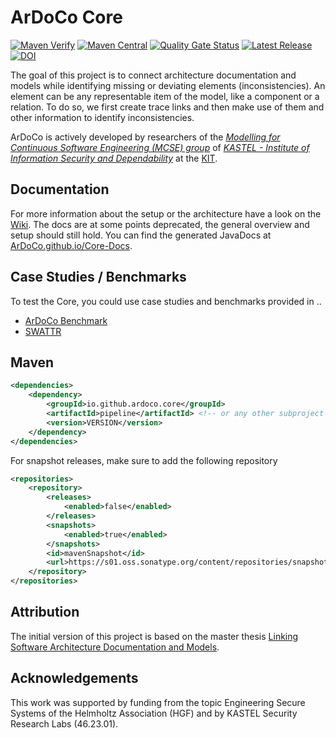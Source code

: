 # ArDoCo Core

[![Maven Verify](https://github.com/ArDoCo/Core/workflows/Maven%20Verify/badge.svg)](https://github.com/ArDoCo/Core/actions?query=workflow%3A%22Maven+Verify%22)
[![Maven Central](https://maven-badges.herokuapp.com/maven-central/io.github.ardoco.core/parent/badge.svg)](https://maven-badges.herokuapp.com/maven-central/io.github.ardoco.core/parent)
[![Quality Gate Status](https://sonarcloud.io/api/project_badges/measure?project=ArDoCo_Core&metric=alert_status)](https://sonarcloud.io/dashboard?id=ArDoCo_Core)
[![Latest Release](https://img.shields.io/github/release/ArDoCo/Core.svg)](https://github.com/ArDoCo/Core/releases/latest)
[![DOI](https://zenodo.org/badge/DOI/10.5281/zenodo.7274034.svg)](https://doi.org/10.5281/zenodo.7274034)

The goal of this project is to connect architecture documentation and models while identifying missing or deviating
elements (inconsistencies).
An element can be any representable item of the model, like a component or a relation.
To do so, we first create trace links and then make use of them and other information to identify inconsistencies.

ArDoCo is actively developed by researchers of
the _[Modelling for Continuous Software Engineering (MCSE) group](https://mcse.kastel.kit.edu)_
of _[KASTEL - Institute of Information Security and Dependability](https://kastel.kit.edu)_ at
the [KIT](https://www.kit.edu).

## Documentation

For more information about the setup or the architecture have a look on the [Wiki](https://github.com/ArDoCo/Core/wiki).
The docs are at some points deprecated, the general overview and setup should still hold.
You can find the generated JavaDocs at [ArDoCo.github.io/Core-Docs](https://ArDoCo.github.io/Core-Docs/).

## Case Studies / Benchmarks

To test the Core, you could use case studies and benchmarks provided in ..

* [ArDoCo Benchmark](https://github.com/ArDoCo/Benchmark)
* [SWATTR](https://github.com/ArDoCo/SWATTR)

## Maven

```xml
<dependencies>
	<dependency>
		<groupId>io.github.ardoco.core</groupId>
		<artifactId>pipeline</artifactId> <!-- or any other subproject -->
		<version>VERSION</version>
	</dependency>
</dependencies>
```

For snapshot releases, make sure to add the following repository
```xml
<repositories>
	<repository>
		<releases>
			<enabled>false</enabled>
		</releases>
		<snapshots>
			<enabled>true</enabled>
		</snapshots>
		<id>mavenSnapshot</id>
		<url>https://s01.oss.sonatype.org/content/repositories/snapshots</url>
	</repository>
</repositories>
```

## Attribution

The initial version of this project is based on the master thesis [Linking Software Architecture Documentation and Models](https://doi.org/10.5445/IR/1000126194).

## Acknowledgements

This work was supported by funding from the topic Engineering Secure Systems of the Helmholtz Association (HGF) and by
KASTEL Security Research Labs (46.23.01).
